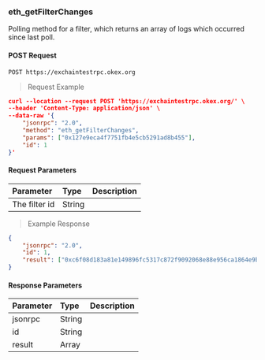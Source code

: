 ### eth_getFilterChanges

Polling method for a filter, which returns an array of logs which occurred since last poll.


#### POST Request

`POST https://exchaintestrpc.okex.org`

> Request Example

```json
curl --location --request POST 'https://exchaintestrpc.okex.org/' \
--header 'Content-Type: application/json' \
--data-raw '{
	"jsonrpc": "2.0",
	"method": "eth_getFilterChanges",
	"params": ["0x127e9eca4f7751fb4e5cb5291ad8b455"],
	"id": 1
}'

```

#### Request Parameters

| **Parameter** | **Type** | **Description**                                                                                                                                                                                                                                                      |
| :------------ | :------- | :------------------------------------------------------------------------------------------------------------------------------------------------------------------------------------------------------------------------------------------------------------------- |
| The filter id     | String   |                                                                                                                                                                                                                                                      |

> Example Response

```json
{
	"jsonrpc": "2.0",
	"id": 1,
	"result": ["0xc6f08d183a81e149896fc5317c872f9092068e88e956ca1864e9bd4c81c09b44", "0x3ca6dfb5be15549d721d1b3d10c1bec50ed6217c9ac7b61df361fac9692a27e5", "0x776fffac134171acb1ebf2e59856625501ad5ccc5c4c8fe0359e0d4dff8919f2", "0x84123103704dbd738c089276ab2b04b5936330b24f6e78453c4ba8bf4848aaf9", "0xffddbe5bd8e8aa41e44002daa9ea89ade9e6980a0d83f51d104cf16498827eca", "0x53430e49963e8ae32605d8f22dec2e757a691e6436d593854ca4d9383eeab86a", "0x975948058c9351a91fbec332ca00dda39d1a919f5f16b996a4c7e30c38ba423b", "0x619e37e32024c8efef7f7220e6caff4ee1d682ea78b2ac91e0a6b30850dc0677", "0x31a5d985a40d08303ac68000ce008df512bcd1a911c497415c97f0624b4a271a", "0x91dcf1fce4503a8dbb3e6fb61073f25cd31d69c766ecba639fefde4436e59d07", "0x606d9e0143cfdb410a6812c590a8135b5c6b5c59eec26d760d5cd930aa47257d", "0xd3c00b859b29b20ba654415eef648ef58251389c73a138580db87675b0d5465f", "0x954391f0eb50888be90489898016ebb54f750f612f3adec2a00854955d5e52d8", "0x698905f06aff921a9e9fcef39b8b0d107747c3e6204d2ea79cf4c12debf8d253", "0x9fcafec5721938a06eb8e2951ede4b6ef8fae54a8c8f85f3166ec9782a0032b5", "0xaec6d3364e47a5716ba69e4705f3c705d017f81298859589591183bfea87be7a", "0x91bf2ee13319b6eaca96ed89c126437b66c4df1b13560c6a9bb18556ee3b7e1f", "0x4f426dc1fc0ea8149052033065b237892d2d34927b2d558ab50c5a7fb98d6e79", "0xdd809fb07e5aab638fef5311371b4e2b27c9c9a6183fde0cdd2b7724f6d2a89b", "0x7e12fc92ab953e233a304959a2a8474d96195e71efd9388fdceb1326a577811a", "0x30618ef6b490c3cc9979c47163459db37c1a1e0aa5793c56accd417f9d89973b", "0x614609f06ee24bae7408e45895b1a25e6b19a8159aeea7a95c9d1339d9ba286f", "0x115ddc6d533620040791d241f01f1c5ae3d9d1a8f64b15af5e9793e4d9096e22", "0xb7458c9323beeca2cd54f32a6af5671f3cd5a7a251aed9d82bdd6ebe5f56305b", "0x573dd48a5ba7bf4cc3d49597cd7419f75ecc9897258f1ebadebd670446d0d358", "0xcb6670918439f9698413b53f3b5336d82ca4be152fdefaacf45e052fff6262fc", "0xf3fe2a8945abafd269ab97bfdc80b3dbff2202ffdce59a227f952874b966b230", "0x989980707007533cc0840a079f77f261a2e818abae1a1ffd3af02f3fff1d35fd", "0x886b6ae365fec996be8a9a2c31cf4cda97ff8352908be2c83f17abd66ef1591e", "0xfd90df68706ef95a62b317de93d6899a9bd6c80416e42d007f5c30fcdedfce24", "0x7af8491fbb0373886d9032bb74e0ef52ed9e100f260b79bd15f46126b38cbede", "0x91d1e2cd55533cf7dd5de86c9aa73295e811b1279be193d429bbd6ba83810e16", "0x6b65b3128c2104005a04923288fe2aa33a2477a4962bef70532f94cab582f2a7"]
}
```

#### Response Parameters

| **Parameter** | **Type** | **Description**                                                                                                                                                                                                                                                      |
| :----------------- | :------- | :------------------------------------------------------------------------------------------------------------------------------------------------------------------------------------------------------------------------------------------------------------------- |
|  jsonrpc              | String    | 				| 
|  id                   | String    | 				| 
|  result               | Array    | 				|